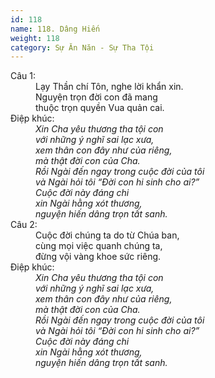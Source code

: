 ```yaml
---
id: 118
name: 118. Dâng Hiến
weight: 118
category: Sự Ăn Năn - Sự Tha Tội
---
```

<dl><dt>Câu 1:</dt><dd data-verse="1">Lạy Thần chí Tôn, nghe lời khẩn xin. <br/>Nguyện trọn đời con đã mang <br/>thuộc trọn quyền Vua quản cai. </dd><dt>Điệp khúc:</dt><dd data-chorus="1"><em>Xin Cha yêu thương tha tội con <br/>với những ý nghĩ sai lạc xưa, <br/>xem thân con đây như của riêng, <br/>mà thật đời con của Cha. <br/>Rồi Ngài đến ngay trong cuộc đời của tôi <br/>và Ngài hỏi tôi “Đời con hi sinh cho ai?” <br/>Cuộc đời này đáng chi <br/>xin Ngài hằng xót thương, <br/>nguyện hiến dâng trọn tất sanh. </em></dd><dt>Câu 2:</dt><dd data-verse="2">Cuộc đời chúng ta do từ Chúa ban, <br/>cùng mọi việc quanh chúng ta, <br/>đừng vội vàng khoe sức riêng. </dd><dt>Điệp khúc:</dt><dd data-chorus="1"><em>Xin Cha yêu thương tha tội con <br/>với những ý nghĩ sai lạc xưa, <br/>xem thân con đây như của riêng, <br/>mà thật đời con của Cha. <br/>Rồi Ngài đến ngay trong cuộc đời của tôi <br/>và Ngài hỏi tôi “Đời con hi sinh cho ai?” <br/>Cuộc đời này đáng chi <br/>xin Ngài hằng xót thương, <br/>nguyện hiến dâng trọn tất sanh. </em></dd></dl>
